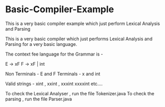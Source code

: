 # Basic-Compiler-Example
This is a very basic compiler example which just perform Lexical Analysis and Parsing



This is a very basic compiler which just performs Lexical Analysis and Parsing for a very basic language.

The context fee language for the Grammar is -

E -> xF
F -> xF | int

Non Terminals - E and F
Terminals - x and int

Valid strings - xint , xxint , xxxint xxxxint etc....

To check the Lexical Analyser , run the file Tokenizer.java
To check the parsing , run the file Parser.java